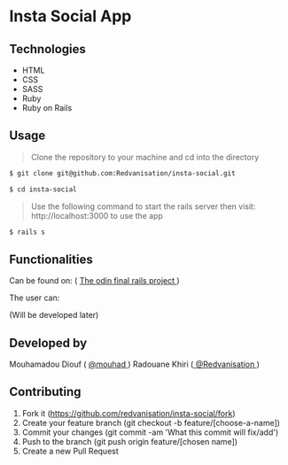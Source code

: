 # Insta Social App


## Technologies

- HTML
- CSS
- SASS
- Ruby
- Ruby on Rails

## Usage

> Clone the repository to your machine and cd into the directory

```sh
$ git clone git@github.com:Redvanisation/insta-social.git
```

```sh
$ cd insta-social
```

> Use the following command to start the rails server then visit: http://localhost:3000 to use the app

```sh
$ rails s
```

## Functionalities

Can be found on: ( <a href="https://www.theodinproject.com/courses/ruby-on-rails/lessons/final-project"> The odin final rails project </a>)


The user can:

(Will be developed later)

## Developed by

Mouhamadou Diouf ( <a href="https://github.com/MouhaDiouf"> @mouhad </a>)
Radouane Khiri (<a href="https://github.com/Redvanisation"> @Redvanisation </a>)

## Contributing

1. Fork it (https://github.com/redvanisation/insta-social/fork)
2. Create your feature branch (git checkout -b feature/[choose-a-name])
3. Commit your changes (git commit -am 'What this commit will fix/add')
4. Push to the branch (git push origin feature/[chosen name])
5. Create a new Pull Request